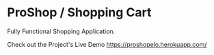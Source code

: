 # ProShop / Shopping Cart
Fully Functional Shopping Application.

Check out the Project's Live Demo
https://proshopelo.herokuapp.com/
